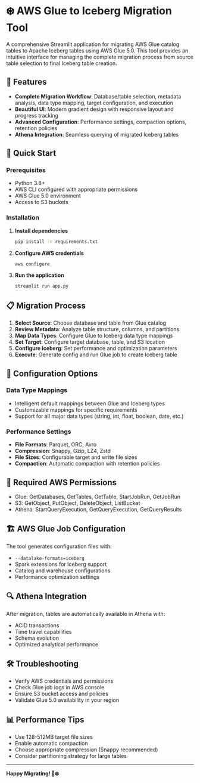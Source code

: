 # ❄️ AWS Glue to Iceberg Migration Tool

A comprehensive Streamlit application for migrating AWS Glue catalog tables to Apache Iceberg tables using AWS Glue 5.0. This tool provides an intuitive interface for managing the complete migration process from source table selection to final Iceberg table creation.

## 🌟 Features

- **Complete Migration Workflow**: Database/table selection, metadata analysis, data type mapping, target configuration, and execution
- **Beautiful UI**: Modern gradient design with responsive layout and progress tracking
- **Advanced Configuration**: Performance settings, compaction options, retention policies
- **Athena Integration**: Seamless querying of migrated Iceberg tables

## 🚀 Quick Start

### Prerequisites
- Python 3.8+
- AWS CLI configured with appropriate permissions
- AWS Glue 5.0 environment
- Access to S3 buckets

### Installation

1. **Install dependencies**
   ```bash
   pip install -r requirements.txt
   ```

2. **Configure AWS credentials**
   ```bash
   aws configure
   ```

3. **Run the application**
   ```bash
   streamlit run app.py
   ```

## 📋 Migration Process

1. **Select Source**: Choose database and table from Glue catalog
2. **Review Metadata**: Analyze table structure, columns, and partitions
3. **Map Data Types**: Configure Glue to Iceberg data type mappings
4. **Set Target**: Configure target database, table, and S3 location
5. **Configure Iceberg**: Set performance and optimization parameters
6. **Execute**: Generate config and run Glue job to create Iceberg table

## 🔧 Configuration Options

### Data Type Mappings
- Intelligent default mappings between Glue and Iceberg types
- Customizable mappings for specific requirements
- Support for all major data types (string, int, float, boolean, date, etc.)

### Performance Settings
- **File Formats**: Parquet, ORC, Avro
- **Compression**: Snappy, Gzip, LZ4, Zstd
- **File Sizes**: Configurable target and write file sizes
- **Compaction**: Automatic compaction with retention policies

## 🔐 Required AWS Permissions

- Glue: GetDatabases, GetTables, GetTable, StartJobRun, GetJobRun
- S3: GetObject, PutObject, DeleteObject, ListBucket
- Athena: StartQueryExecution, GetQueryExecution, GetQueryResults

## 🏗️ AWS Glue Job Configuration

The tool generates configuration files with:
- `--datalake-formats=iceberg`
- Spark extensions for Iceberg support
- Catalog and warehouse configurations
- Performance optimization settings

## 🔍 Athena Integration

After migration, tables are automatically available in Athena with:
- ACID transactions
- Time travel capabilities
- Schema evolution
- Optimized analytical performance

## 🛠️ Troubleshooting

- Verify AWS credentials and permissions
- Check Glue job logs in AWS console
- Ensure S3 bucket access and policies
- Validate Glue 5.0 availability in your region

## 📊 Performance Tips

- Use 128-512MB target file sizes
- Enable automatic compaction
- Choose appropriate compression (Snappy recommended)
- Consider partitioning strategy for large tables

---

**Happy Migrating! 🚀❄️**
